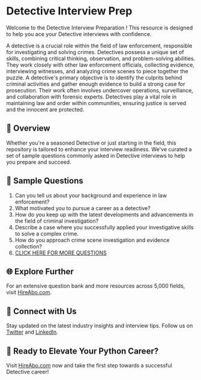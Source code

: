 # Detective Interview Prep

Welcome to the Detective Interview Preparation ! This resource is designed to help you ace your Detective interviews with confidence.

A detective is a crucial role within the field of law enforcement, responsible for investigating and solving crimes. Detectives possess a unique set of skills, combining critical thinking, observation, and problem-solving abilities. They work closely with other law enforcement officials, collecting evidence, interviewing witnesses, and analyzing crime scenes to piece together the puzzle. A detective's primary objective is to identify the culprits behind criminal activities and gather enough evidence to build a strong case for prosecution. Their work often involves undercover operations, surveillance, and collaboration with forensic experts. Detectives play a vital role in maintaining law and order within communities, ensuring justice is served and the innocent are protected.

## 🚀 Overview

Whether you're a seasoned Detective or just starting in the field, this repository is tailored to enhance your interview readiness. We've curated a set of sample questions commonly asked in Detective interviews to help you prepare and succeed.

## 📝 Sample Questions

1. Can you tell us about your background and experience in law enforcement?
2. What motivated you to pursue a career as a detective?
3. How do you keep up with the latest developments and advancements in the field of criminal investigation?
4. Describe a case where you successfully applied your investigative skills to solve a complex crime.
5. How do you approach crime scene investigation and evidence collection?
6. [CLICK HERE FOR MORE QUESTIONS](https://hireabo.com/job/9_3_1/Detective)

## 🌐 Explore Further

For an extensive question bank and more resources across 5,000 fields, visit [HireAbo.com](https://www.hireabo.com).

## 📱 Connect with Us

Stay updated on the latest industry insights and interview tips. Follow us on [Twitter](https://twitter.com/hireabo) and [LinkedIn](https://www.linkedin.com/in/hire-abo-3609972a8/).

## 🚀 Ready to Elevate Your Python Career?

Visit [HireAbo.com](https://www.hireabo.com) now and take the first step towards a successful Detective career!